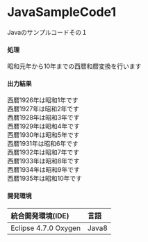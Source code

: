 # JavaSampleCode1
Javaのサンプルコードその１

#### 処理
昭和元年から10年までの西暦和暦変換を行います

#### 出力結果
西暦1926年は昭和1年です  
西暦1927年は昭和2年です  
西暦1928年は昭和3年です  
西暦1929年は昭和4年です  
西暦1930年は昭和5年です  
西暦1931年は昭和6年です  
西暦1932年は昭和7年です  
西暦1933年は昭和8年です  
西暦1934年は昭和9年です  
西暦1935年は昭和10年です

#### 開発環境
| 統合開発環境(IDE)     | 言語       |
|:---------------------|:----------|
| Eclipse 4.7.0 Oxygen | Java8      |
